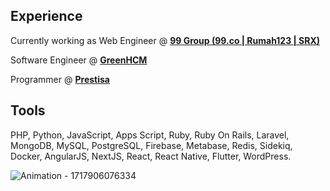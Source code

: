 ##  Experience
Currently working as Web Engineer @ **[99 Group (99.co | Rumah123 | SRX)](https://www.99.co/about-us)**

Software Engineer @ **[GreenHCM](https://greenhcm.com)**  

Programmer @ **[Prestisa](https://prestisa.com)**  

##  Tools
PHP, Python, JavaScript, Apps Script, Ruby, Ruby On Rails, Laravel, MongoDB, MySQL, PostgreSQL, Firebase, Metabase, Redis, Sidekiq, Docker, AngularJS, NextJS, React, React Native, Flutter, WordPress.


![Animation - 1717906076334](https://github.com/user-attachments/assets/a99e122e-403e-485b-806e-879640949841)
